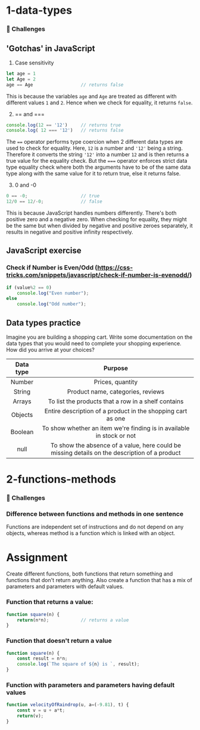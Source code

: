 # 1-data-types

### 🚀 Challenges

## 'Gotchas' in JavaScript

1. Case sensitivity
```javascript
let age = 1
let Age = 2
age == Age      			// returns false
```

This is because the variables `age` and `Age` are treated as different with different values `1` and `2`. Hence when we check for equality, it returns `false`.

2. == and ===
```javascript
console.log(12 == '12')     // returns true 
console.log( 12 === '12')   // returns false
```

The `==` operator performs type coercion when 2 different data types are used to check for equality. Here, `12` is a number and `'12'` being a string. Therefore it converts the string `'12'` into a number `12` and is then returns a true value for the equality check. But the `===` operator enforces strict data type equality check where both the arguments have to be of the same data type along with the same value for it to return true, else it returns false. 

3. 0 and -0

```javascript
0 == -0;        			// true
12/0 == 12/-0;  			// false
```

This is because JavaScript handles numbers differently. There's both positive zero and a negative zero. When checking for equality, they might be the same but when divided by negative and positive zeroes separately, it results in negative and positive infinity respectively.


## JavaScript exercise

### Check if Number is Even/Odd (https://css-tricks.com/snippets/javascript/check-if-number-is-evenodd/)

```javascript
if (value%2 == 0)
	console.log("Even number");
else
	console.log("Odd number");
```

## Data types practice

Imagine you are building a shopping cart. Write some documentation on the data types that you would need to complete your shopping experience. How did you arrive at your choices?

| Data type | Purpose |
| :-:       | :-:         |
| Number    | Prices, quantity  |
| String    | Product name, categories, reviews |
| Arrays    | To list the products that a row in a shelf contains |
| Objects   | Entire description of a product in the shopping cart as one |
| Boolean   | To show whether an item we're finding is in available in stock or not |
| null      | To show the absence of a value, here could be missing details on the description of a product |

# 2-functions-methods

### 🚀 Challenges

### Difference between functions and methods in one sentence
Functions are independent set of instructions and do not depend on any objects, whereas method is a function which is linked with an object.

# Assignment
Create different functions, both functions that return something and functions that don't return anything. Also create a function that has a mix of parameters and parameters with default values.


### Function that returns a value:

```javascript
function square(n) {
    return(n*n);            // returns a value
}
```

### Function that doesn't return a value

```javascript
function square(n) {
    const result = n*n;
    console.log(`The square of ${n} is `, result);
}
```

### Function with parameters and parameters having default values
```javascript
function velocityOfRaindrop(u, a=(-9.81), t) {
    const v = u + a*t;
    return(v);
}
```